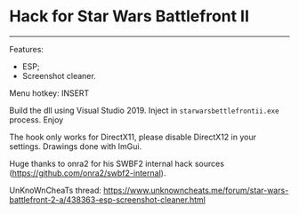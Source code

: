 # Hack for Star Wars Battlefront II

---

Features:
- ESP;
- Screenshot cleaner.

Menu hotkey: INSERT

Build the dll using Visual Studio 2019. Inject in `starwarsbettlefrontii.exe` process. Enjoy

The hook only works for DirectX11, please disable DirectX12 in your settings. Drawings done with ImGui.

Huge thanks to onra2 for his SWBF2 internal hack sources (https://github.com/onra2/swbf2-internal). 

UnKnoWnCheaTs thread: https://www.unknowncheats.me/forum/star-wars-battlefront-2-a/438363-esp-screenshot-cleaner.html